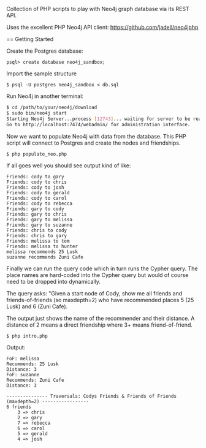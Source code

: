 Collection of PHP scripts to play with Neo4j graph database via its REST API.

Uses the excellent PHP Neo4j API client: https://github.com/jadell/neo4jphp

== Getting Started

Create the Postgres database:

```
psql> create database neo4j_sandbox;
```

Import the sample structure

```
$ psql -U postgres neo4j_sandbox < db.sql
```

Run Neo4j in another terminal:

```bash
$ cd /path/to/your/neo4j/download
$ sudo bin/neo4j start
Starting Neo4j Server...process [12743]... waiting for server to be ready...... OK.
Go to http://localhost:7474/webadmin/ for administration interface.
```

Now we want to populate Neo4j with data from the database. This PHP script will connect to Postgres and create the nodes and friendships.

```bash
$ php populate_neo.php
```
If all goes well you should see output kind of like:

```
Friends: cody to gary
Friends: cody to chris
Friends: cody to josh
Friends: cody to gerald
Friends: cody to carol
Friends: cody to rebecca
Friends: gary to cody
Friends: gary to chris
Friends: gary to melissa
Friends: gary to suzanne
Friends: chris to cody
Friends: chris to gary
Friends: melissa to tom
Friends: melissa to hunter
melissa recommends 25 Lusk
suzanne recommends Zuni Cafe
```

Finally we can run the query code which in turn runs the Cypher query. The place names are hard-coded into the Cypher query
but would of course need to be dropped into dynamically.

The query asks: "Given a start node of Cody, show me all friends and friends-of-friends (so maxdepth=2) who have recommended
places 5 (25 Lusk) and 6 (Zuni Cafe).

The output just shows the name of the recommender and their distance. A distance of 2 means a direct friendship where 3+ means friend-of-friend.

```
$ php intro.php
```

Output:

```
FoF: melissa
Recommends: 25 Lusk
Distance: 3
FoF: suzanne
Recommends: Zuni Cafe
Distance: 3

--------------- Traversals: Codys Friends & Friends of Friends (maxdepth=2) -----------------
6 friends
	3 => chris
	2 => gary
	7 => rebecca
	6 => carol
	5 => gerald
	4 => josh
```
